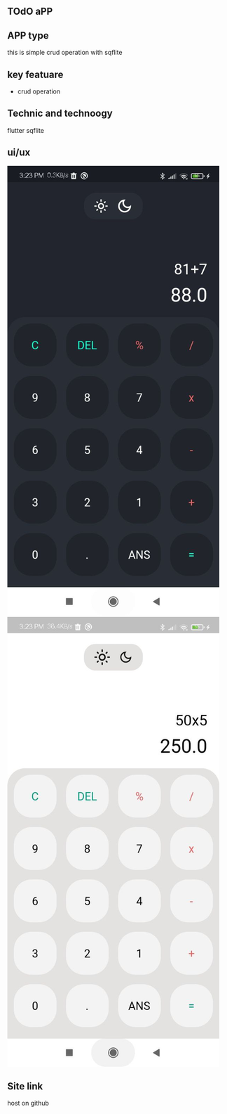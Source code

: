 
## TOdO aPP
## APP type
this is simple crud operation with sqflite 


## key featuare
* crud operation


## Technic and technoogy
flutter
sqflite 



## ui/ux
![Test Image 4](https://github.com/isavtars/calculators/blob/master/photo_2023-04-18_15-27-15.jpg)
![Test Image 4](https://github.com/isavtars/calculators/blob/master/photo_2023-04-18_15-27-15%20(2).jpg)





## Site link
host on github
